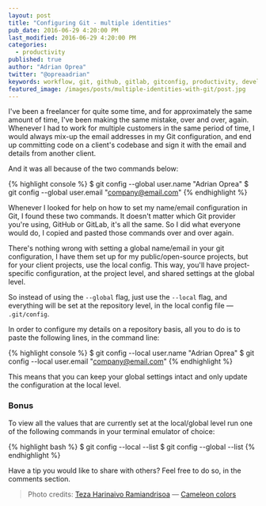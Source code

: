 ```yaml
---
layout: post
title: "Configuring Git - multiple identities"
pub_date: 2016-06-29 4:20:00 PM
last_modified: 2016-06-29 4:20:00 PM
categories:
  - productivity
published: true
author: "Adrian Oprea"
twitter: "@opreaadrian"
keywords: workflow, git, github, gitlab, gitconfig, productivity, development
featured_image: /images/posts/multiple-identities-with-git/post.jpg
---
```

I've been a freelancer for quite some time, and for approximately the same amount
of time, I've been making the same mistake, over and over, again. Whenever I had
to work for multiple customers in the same period of time, I would always mix-up
the email addresses in my Git configuration, and end up committing code on
a client's codebase and sign it with the email and details from another client.  

And it was all because of the two commands below:

{% highlight console %}
$ git config --global user.name "Adrian Oprea"
$ git config --global user.email "company@email.com"
{% endhighlight %}

Whenever I looked for help on how to set my name/email configuration in Git,
I found these two commands. It doesn't matter which Git provider you're using,
GitHub or GitLab, it's all the same. So I did what everyone would do, I copied
and pasted those commands over and over again.  

There's nothing wrong with setting a global name/email in your git configuration,
I have them set up for my public/open-source projects, but for your client projects,
use the local config. This way, you'll have project-specific configuration, at the
project level, and shared settings at the global level.

So instead of using the `--global` flag, just use the `--local` flag, and
everything will be set at the repository level, in the local config file &mdash; `.git/config`.

In order to configure my details on a repository basis, all you to do is to paste
the following lines, in the command line:

{% highlight console %}
$ git config --local user.name "Adrian Oprea"
$ git config --local user.email "company@email.com"
{% endhighlight %}

This means that you can keep your global settings intact and only update the
configuration at the local level.

### Bonus

To view all the values that are currently set at the local/global level run
one of the following commands in your terminal emulator of choice:

{% highlight bash %}
$ git config --local --list
$ git config --global --list
{% endhighlight %}

Have a tip you would like to share with others? Feel free to do so, in the comments section.

> Photo credits:
> [Teza Harinaivo Ramiandrisoa](https://www.flickr.com/photos/harinaivoteza/) &mdash; [Cameleon colors](https://flic.kr/p/bKW1jF)
